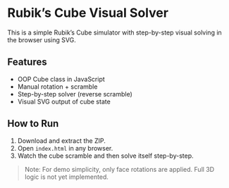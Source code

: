 # Rubik’s Cube Visual Solver

This is a simple Rubik’s Cube simulator with step-by-step visual solving in the browser using SVG.

## Features
- OOP Cube class in JavaScript
- Manual rotation + scramble
- Step-by-step solver (reverse scramble)
- Visual SVG output of cube state

## How to Run
1. Download and extract the ZIP.
2. Open `index.html` in any browser.
3. Watch the cube scramble and then solve itself step-by-step.

> Note: For demo simplicity, only face rotations are applied. Full 3D logic is not yet implemented.
